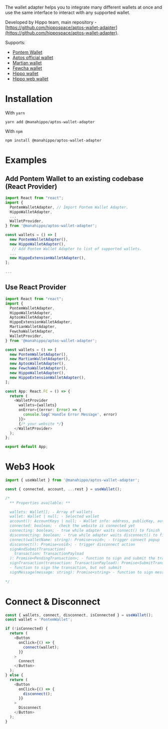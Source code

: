 The wallet adapter helps you to integrate many different wallets at once and use the same interface to interact with any supported wallet.

Developed by Hippo team, main repository - [https://github.com/hippospace/aptos-wallet-adapter](https://github.com/hippospace/aptos-wallet-adapter).

Supports:

- [Pontem Wallet](https://pontem.network/pontem-wallet)
- [Aptos official wallet](https://github.com/aptos-labs/aptos-core/releases/tag/wallet-v0.1.1)
- [Martian wallet](https://martianwallet.xyz/)
- [Fewcha wallet](https://fewcha.app/)
- [Hippo wallet](https://github.com/hippospace/hippo-wallet)
- [Hippo web wallet](https://hippo-wallet-test.web.app/)

# Installation

With `yarn`

```
yarn add @manahippo/aptos-wallet-adapter
```

With `npm`

```
npm install @manahippo/aptos-wallet-adapter
```

# Examples

## Add Pontem Wallet to an existing codebase (React Provider)

```typescript
import React from "react";
import {
  PontemWalletAdapter, // Import Pontem Wallet Adapter.
  HippoWalletAdapter,
  ...
  WalletProvider,
} from '@manahippo/aptos-wallet-adapter';

const wallets = () => [
  new PontemWalletAdapter(),
  new HippoWalletAdapter(),
   // Add Pontem Wallet Adapter to list of supported wallets.
  ...
  new HippoExtensionWalletAdapter(),
];

...

```

## Use React Provider

```typescript
import React from "react";
import {
  PontemWalletAdapter,
  HippoWalletAdapter,
  AptosWalletAdapter,
  HippoExtensionWalletAdapter,
  MartianWalletAdapter,
  FewchaWalletAdapter,
  WalletProvider,
} from '@manahippo/aptos-wallet-adapter';

const wallets = () => [
  new PontemWalletAdapter(),
  new MartianWalletAdapter(),
  new AptosWalletAdapter(),
  new FewchaWalletAdapter(),
  new HippoWalletAdapter(),
  new HippoExtensionWalletAdapter(),
];

const App: React.FC = () => {
  return (
    <WalletProvider
      wallets={wallets}
      onError={(error: Error) => {
        console.log('Handle Error Message', error)
      }}>
      {/* your website */}
    </WalletProvider>
  );
};

export default App;
```

# Web3 Hook

```typescript
import { useWallet } from '@manahippo/aptos-wallet-adapter';

const { connected, account, ...rest } = useWallet();

/*
  ** Properties available: **

  wallets: Wallet[]; - Array of wallets
  wallet: Wallet | null; - Selected wallet
  account(): AccountKeys | null; - Wallet info: address, publicKey, authKey
  connected: boolean; - check the website is connected yet
  connecting: boolean; - true while adapter waits connect() to finish
  disconnecting: boolean; - true while adapter waits disconnect() to finish
  connect(walletName: string): Promise<void>; - trigger connect popup
  disconnect(): Promise<void>; - trigger disconnect action
  signAndSubmitTransaction(
    transaction: TransactionPayload
  ): Promise<PendingTransaction>; - function to sign and submit the transaction to chain
  signTransaction(transaction: TransactionPayload): Promise<SubmitTransactionRequest>;
  - function to sign the transaction, but not submit
  signMessage(message: string): Promise<string> - function to sign message
  
*/
```

# Connect & Disconnect

```typescript
const { wallets, connect, disconnect, isConnected } = useWallet();
const wallet = 'PontemWallet';

if (!isConnected) {
  return (
    <Button
      onClick={() => {
        connect(wallet);
      }}
    >
      Connect
    </Button>
  );
} else {
  return (
    <Button
      onClick={() => {
        disconnect();
      }}
    >
      Disconnect
    </Button>
  );
}
```
